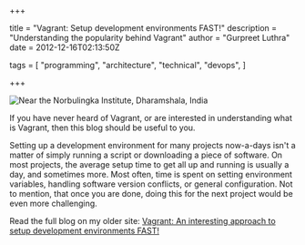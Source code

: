 +++

title = "Vagrant: Setup development environments FAST!"
description = "Understanding the popularity behind Vagrant"
author = "Gurpreet Luthra"
date = 2012-12-16T02:13:50Z

tags = [
    "programming",
    "architecture",
    "technical",
    "devops",
]

+++

![Near the Norbulingka Institute, Dharamshala, India](/images/general/orange-evening.jpg "Near the Norbulingka Institute, Dharamshala, India")

If you have never heard of Vagrant, or are interested in understanding what is Vagrant, then this blog should be useful to you.

Setting up a development environment for many projects now-a-days isn't a matter of simply running a script or downloading
a piece of software. On most projects, the average setup time to get all up and running is usually a day, and sometimes more.
Most often, time is spent on setting environment variables, handling software version conflicts, or general configuration.
Not to mention, that once you are done, doing this for the next project would be even more challenging.

Read the full blog on my older site:
[Vagrant: An interesting approach to setup development environments FAST!](http://techie-notebook.blogspot.com/2012/12/vagrant-interesting-approach-to-setup.html)
